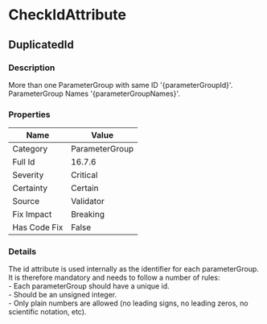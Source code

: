 ﻿---  
uid: Validator_16_7_6  
---

# CheckIdAttribute

## DuplicatedId

### Description

More than one ParameterGroup with same ID '{parameterGroupId}'. ParameterGroup Names '{parameterGroupNames}'.

### Properties

| Name         | Value          |
| ------------ | -------------- |
| Category     | ParameterGroup |
| Full Id      | 16.7.6         |
| Severity     | Critical       |
| Certainty    | Certain        |
| Source       | Validator      |
| Fix Impact   | Breaking       |
| Has Code Fix | False          |

### Details

The id attribute is used internally as the identifier for each parameterGroup.  
It is therefore mandatory and needs to follow a number of rules:  
\- Each parameterGroup should have a unique id.  
\- Should be an unsigned integer.  
\- Only plain numbers are allowed (no leading signs, no leading zeros, no scientific notation, etc).
